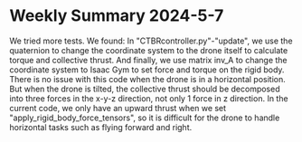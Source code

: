 # Weekly Summary 2024-5-7

We tried more tests. We found: In "CTBRcontroller.py"-"update", we use the quaternion to change the coordinate system to the drone itself to calculate torque and collective thrust. And finally, we use matrix inv_A to change the coordinate system to Isaac Gym to set force and torque on the rigid body. There is no issue with this code when the drone is in a horizontal position. But when the drone is tilted, the collective thrust should be decomposed into three forces in the x-y-z direction, not only 1 force in z direction. In the current code, we only have an upward thrust when we set "apply_rigid_body_force_tensors", so it is difficult for the drone to handle horizontal tasks such as flying forward and right.